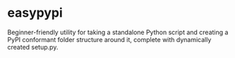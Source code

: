 # easypypi
 Beginner-friendly utility for taking a standalone Python script and creating a PyPI conformant folder structure around it, complete with dynamically created setup.py.
